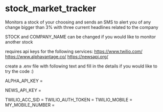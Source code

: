 # stock_market_tracker
Monitors a stock of your choosing and sends an SMS to alert you of any change bigger than 3% with three current headlines related to the company

STOCK and COMPANY_NAME can be changed if you would like to monitor another stock

requires api keys for the following services:
https://www.twilio.com/
https://www.alphavantage.co/
https://newsapi.org/

create a .env file with following text and fill in the details if you would like to try the code :)

ALPHA_API_KEY = 

NEWS_API_KEY = 

TWILIO_ACC_SID = 
TWILIO_AUTH_TOKEN = 
TWILIO_MOBILE = 
MY_MOBILE_NUMBER = 
